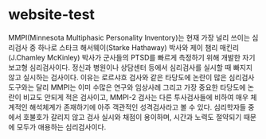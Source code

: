 # website-test
MMPI(Minnesota Multiphasic Personality Inventory)는 현재 가장 널리 쓰이는 심리검사 중 하나로 스타크 해서웨이(Starke Hathaway) 박사와 제이 챔리 매킨리(J.Chamley McKinley) 박사가 군사들의 PTSD를 빠르게 측정하기 위해 개발한 자기보고형 심리검사이다. 정신과 병원이나 상담센터 등에서 심리검사를 실시할 때 빠지지 않고 실시하는 검사이다. 이유는 로르샤흐 검사와 같은 타당도에 논란이 많은 심리검사도구와는 달리 MMPI는 이미 수많은 연구와 임상사례 그리고 가장 중요한 타당도에 논란이 비교도 안되게 적은 검사이고, MMPI-2 검사는 다른 투사검사들에 비하여 매우 체계적인 해석체계가 존재하기에 아주 객관적인 성격검사라고 볼 수 있다. 심리학자들 중에서 호불호가 갈리지 않고 검사 실시와 채점이 용이하며, 시간과 노력도 절약되기 때문에 모두가 애용하는 심리검사이다.
